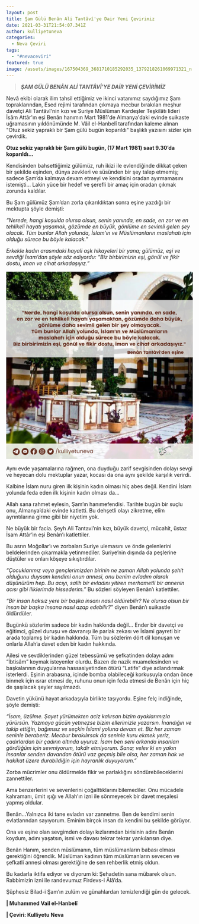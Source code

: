 ```yaml
---
layout: post
title: Şam Gülü Benân Ali Tantâvî'ye Dair Yeni Çevirimiz
date: 2021-03-31T21:54:07.341Z
author: kulliyetuneva
categories:
  - Neva Çeviri
tags:
  - "#nevaceviri"
featured: true
image: /assets/images/167504369_3681710185292035_1379218261069971321_n.jpg
---
```

<!--StartFragment-->

> ***ŞAM GÜLÜ BENÂN ALİ TANTÂVÎ'YE DAİR YENİ ÇEVİRİMİZ***

Nevâ ekibi olarak ilim tahsil ettiğimiz ve ikinci vatanımız saydığımız Şam topraklarından, Esed rejimi tarafından çıkmaya mecbur bırakılan meşhur davetçi Ali Tantâvî'nin kızı ve Suriye Müslüman Kardeşler Teşkilâtı lideri İsâm Attâr'ın eşi Benân hanımın Mart 1981'de Almanya'daki evinde suikaste uğramasının yıldönümünde M. Vâil el-Hanbelî tarafından kaleme alınan "Otuz sekiz yapraklı bir Şam gülü bugün koparıldı" başlıklı yazısını sizler için çevirdik. 

<!--StartFragment-->

**Otuz sekiz yapraklı bir Şam gülü bugün, (17 Mart 1981) saat 9.30’da koparıldı...**

Kendisinden bahsettiğimiz gülümüz, ruh ikizi ile evlendiğinde dikkat çeken bir şekilde eşinden, dünya zevkleri ve süsünden bir şey talep etmemiş; sadece Şam’da kalmaya devam etmeyi ve kendisini oradan ayırmamasını istemişti... Lakin yüce bir hedef ve şerefli bir amaç için oradan çıkmak zorunda kaldılar.

Bu Şam gülümüz Şam’dan zorla çıkarıldıktan sonra eşine yazdığı bir mektupta şöyle demişti:

*“Nerede, hangi koşulda olursa olsun, senin yanında, en sade, en zor ve en tehlikeli hayatı yaşamak, gözümde en büyük, gönlüme en sevimli gelen şey olacak. Tüm bunlar Allah yolunda, İslam’ın ve Müslümanların maslahatı için olduğu sürece bu böyle kalacak.”*

*Erkekle kadın arasındaki hayali aşk hikayeleri bir yana; gülümüz, eşi ve sevdiği İsam’dan şöyle söz ediyordu: “Biz birbirimizin eşi, gönül ve fikir dostu, iman ve cihat arkadaşıyız.”*

![](/assets/images/benân-tantâvî-den-eşine.jpg)

Aynı evde yaşamalarına rağmen, ona duyduğu zarif sevgisinden dolayı sevgi ve heyecan dolu mektuplar yazar, kocası da ona aynı şekilde karşılık verirdi.

Kalbine İslam nuru giren ilk kişinin kadın olması hiç abes değil. Kendini İslam yolunda feda eden ilk kişinin kadın olması da...

Allah sana rahmet eylesin, Şam’ın hanımefendisi. Tarihte bugün bir suçlu onu, Almanya’daki evinde katletti. Bu dehşetli olayı zikretme, elîm ayrıntılarına girme gibi bir niyetim yok.

Ne büyük bir facia. Şeyh Ali Tantavi’nin kızı, büyük davetçi, mücahit, üstaz İsam Attâr’ın eşi Benân’ı katlettiler.

Bu asrın Moğollar’ı ve zorbaları Suriye ulemasını ve önde gelenlerini beldelerinden çıkarmakla yetinmediler. Suriye’nin dışında da peşlerine düştüler ve onları köşeye sıkıştırdılar.

*“Çocuklarımız veya gençlerimizden birinin ne zaman Allah yolunda şehit olduğunu duysam kendimi onun annesi, onu benim evladım olarak düşünürüm hep. Bu acıyı, salih bir evladını yitiren merhametli bir annenin acısı gibi iliklerimde hissederim.”* Bu sözleri söyleyen Benân’ı katlettiler.

*“Bir insan haksız yere bir başka insanı nasıl öldürebilir? Ne olursa olsun bir insan bir başka insana nasıl azap edebilir?”* diyen Benân’ı suikastle öldürdüler.

Bugünkü sözlerim sadece bir kadın hakkında değil... Ender bir davetçi ve eğitimci, güzel duruşu ve davranışı ile parlak zekası ve İslami gayreti bir arada toplamış bir kadın hakkında. Tüm bu sözlerim dört dil konuşan ve onlarla Allah’a davet eden bir kadın hakkında.

Ailesi ve sevdiklerinden güzel tebessümü ve şefkatinden dolayı adını “İbtisâm” koymak isteyenler olurdu. Bazen de nazik muamelesinden ve başkalarının duygularına hassasiyetinden ötürü “Latife” diye adlandırmak isterlerdi. Eşinin arabasına, içinde bomba olabileceği korkusuyla ondan önce binmek için ısrar etmesi de, ruhunu onun için feda etmesi de Benân için hiç de şaşılacak şeyler sayılmazdı.

Davetin yükünü hayat arkadaşıyla birlikte taşıyordu. Eşine felç indiğinde, şöyle demişti:

*“İsam, üzülme. Şayet yürümekten aciz kalırsan bizim ayaklarımızla yürürsün. Yazmaya gücün yetmezse bizim ellerimizle yazarsın. İnandığın ve takip ettiğin, bağımsız ve seçkin İslami yoluna devam et. Biz her zaman seninle beraberiz. Mecbur bırakılırsak da seninle kuru ekmek yeriz, çadırlardan bir çadırın altında uyuruz. İsam ben seni arkanda insanları gördüğüm için sevmiyorum, takdir etmiyorum. Sana; velev ki en yakın insanlar senden davandan ötürü vaz geçmiş bile olsa, her zaman hak ve hakikat üzere durabildiğin için hayranlık duyuyorum.”*

Zorba mücrimler onu öldürmekle fikir ve parlaklığını söndürebileceklerini zannettiler.

Ama benzerlerini ve sevenlerini çoğalttıklarını bilemediler. Onu mücadele kahramanı, ümit ışığı ve Allah’ın izni ile sönmeyecek bir davet meşalesi yapmış oldular.

Benân...Yalnızca iki tane evladın var zannetme. Ben de kendimi senin evlatlarından sayıyorum. Eminim birçok insan da kendini bu şekilde görüyor.

Ona ve eşine olan sevgimden dolayı kızlarımdan birisinin adını Benân koydum, adını yaşatsın, ismi ve davası tekrar tekrar yankılansın diye.

Benân Hanım, senden müslümanın, tüm müslümanların babası olması gerektiğini öğrendik. Müslüman kadının tüm müslümanların sevecen ve şefkatli annesi olması gerektiğine de sen rehberlik etmiş oldun.

Bu kadarla iktifa ediyor ve diyorum ki: Şehadetin sana mübarek olsun. Rabbimizin izni ile randevumuz Firdevs-i Âlâ’da.

Şüphesiz Bilad-i Şam’ın zulüm ve günahlardan temizlendiği gün de gelecek.

**\| Muhammed Vail el-Hanbelî**

**\| Çeviri: Kulliyetu Neva**

<!--EndFragment-->